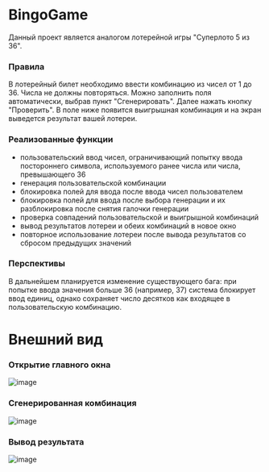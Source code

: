 # BingoGame
Данный проект является аналогом лотерейной игры "Суперлото 5 из 36".
### Правила
В лотерейный билет необходимо ввести комбинацию из чисел от 1 до 36. Числа не должны повторяться. Можно заполнить поля автоматически, выбрав пункт "Сгенерировать". Далее нажать кнопку "Проверить". В поле ниже появится выигрышная комбинация и на экран выведется результат вашей лотереи.
### Реализованные функции
- пользовательский ввод чисел, ограничивающий попытку ввода постороннего символа, используемого ранее числа или числа, превышающего 36
- генерация пользовательской комбинации
- блокировка полей для ввода после ввода чисел пользователем
- блокировка полей для ввода после выбора генерации и их разблокировка после снятия галочки генерации
- проверка совпадений пользовательской и выигрышной комбинаций
- вывод результатов лотереи и обеих комбинаций в новое окно
- повторное использование лотереи после вывода результатов со сбросом предыдущих значений
### Перспективы
В дальнейшем планируется изменение существующего бага: при попытке ввода значения больше 36 (например, 37) система блокирует ввод единиц, однако сохраняет число десятков как входящее в пользовательскую комбинацию.
# Внешний вид
### Открытие главного окна
![image](https://user-images.githubusercontent.com/61919077/163433984-81fff8e7-5352-4448-892a-4204997c3f93.png)
### Сгенерированная комбинация
![image](https://user-images.githubusercontent.com/61919077/163434021-ac1e5a26-504a-4291-98f7-4e23b99a8a10.png)
### Вывод результата
![image](https://user-images.githubusercontent.com/61919077/163434079-896f9c0a-10e2-44b6-ba3c-074b481ade42.png)
